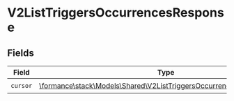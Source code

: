 # V2ListTriggersOccurrencesResponse


## Fields

| Field                                                                                                                                   | Type                                                                                                                                    | Required                                                                                                                                | Description                                                                                                                             |
| --------------------------------------------------------------------------------------------------------------------------------------- | --------------------------------------------------------------------------------------------------------------------------------------- | --------------------------------------------------------------------------------------------------------------------------------------- | --------------------------------------------------------------------------------------------------------------------------------------- |
| `cursor`                                                                                                                                | [\formance\stack\Models\Shared\V2ListTriggersOccurrencesResponseCursor](../../Models/Shared/V2ListTriggersOccurrencesResponseCursor.md) | :heavy_check_mark:                                                                                                                      | N/A                                                                                                                                     |